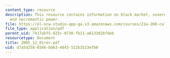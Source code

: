 ```yaml
---
content_type: resource
description: This resource contains information on black market, sovereign sphere,
  and necromantic power.
file: https://ol-ocw-studio-app-qa.s3.amazonaws.com/courses/21a-260-culture-embodiment-and-the-senses-fall-2005/d7a5d2588566bb634843522b3523e7b0_2005_12_01rev.pdf
file_type: application/pdf
parent_uid: 7417abf5-025c-0738-fb11-a613382bfdeb
resourcetype: Document
title: 2005_12_01rev.pdf
uid: d7a5d258-8566-bb63-4843-522b3523e7b0
---
```

